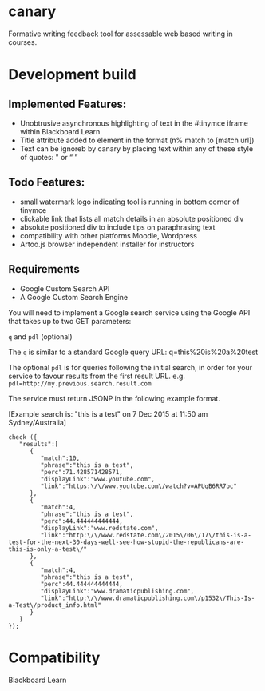 # canary
Formative writing feedback tool for assessable web based writing in courses. 

Development build
=================

Implemented Features:
---------------------
* Unobtrusive asynchronous highlighting of text in the #tinymce iframe within Blackboard Learn
* Title attribute added to element in the format (n% match to [match url])
* Text can be ignoreb by canary by placing text within any of these style of quotes: " or “ ” 

Todo Features:
--------------
* small watermark logo indicating tool is running in bottom corner of tinymce
* clickable link that lists all match details in an absolute positioned div
* absolute positioned div to include tips on paraphrasing text
* compatibility with other platforms Moodle, Wordpress
* Artoo.js browser independent installer for instructors

Requirements
------------
* Google Custom Search API 
* A Google Custom Search Engine

You will need to implement a Google search service using the Google API that takes up to two GET parameters:

`q` and `pdl` (optional)

The `q` is similar to a standard Google query URL:
q=this%20is%20a%20test

The optional `pdl` is for queries following the initial search, in order for your service to favour results from the first result URL.
e.g. `pdl=http://my.previous.search.result.com`

The service must return JSONP in the following example format. 

[Example search is: "this is a test" on 7 Dec 2015 at 11:50 am Sydney/Australia]

```
check ({  
   "results":[  
      {  
         "match":10,
         "phrase":"this is a test",
         "perc":71.428571428571,
         "displayLink":"www.youtube.com",
         "link":"https:\/\/www.youtube.com\/watch?v=APUqB6RR7bc"
      },
      {  
         "match":4,
         "phrase":"this is a test",
         "perc":44.444444444444,
         "displayLink":"www.redstate.com",
         "link":"http:\/\/www.redstate.com\/2015\/06\/17\/this-is-a-test-for-the-next-30-days-well-see-how-stupid-the-republicans-are-this-is-only-a-test\/"
      },
      {  
         "match":4,
         "phrase":"this is a test",
         "perc":44.444444444444,
         "displayLink":"www.dramaticpublishing.com",
         "link":"http:\/\/www.dramaticpublishing.com\/p1532\/This-Is-a-Test\/product_info.html"
      }
   ]
});
```


Compatibility
============
Blackboard Learn
